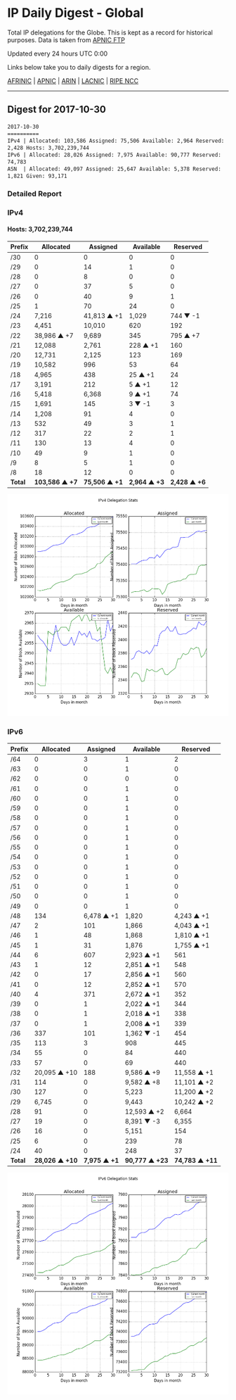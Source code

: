 # IP Daily Digest - Global

Total IP delegations for the Globe. This is kept as a record for historical purposes. Data is taken from [APNIC FTP](https://ftp.apnic.net/)

Updated every 24 hours UTC 0:00

Links below take you to daily digests for a region.

[AFRINIC](./archives/AFRINIC/) | [APNIC](./archives/APNIC/) | [ARIN](./archives/ARIN/) | [LACNIC](./archives/LACNIC/) | [RIPE NCC](./archives/RIPE_NCC/)

---

## Digest for 2017-10-30
```
2017-10-30
==========
IPv4 | Allocated: 103,586 Assigned: 75,506 Available: 2,964 Reserved: 2,428 Hosts: 3,702,239,744
IPv6 | Allocated: 28,026 Assigned: 7,975 Available: 90,777 Reserved: 74,783
ASN  | Allocated: 49,097 Assigned: 25,647 Available: 5,378 Reserved: 1,821 Given: 93,171
```

### Detailed Report

### IPv4

#### Hosts: **3,702,239,744**

| Prefix | Allocated | Assigned | Available | Reserved |
| ----- | ----- | ----- | ----- | ----- |
| /30 | 0 | 0 | 0 | 0 |
| /29 | 0 | 14 | 1 | 0 |
| /28 | 0 | 8 | 0 | 0 |
| /27 | 0 | 37 | 5 | 0 |
| /26 | 0 | 40 | 9 | 1 |
| /25 | 1 | 70 | 24 | 0 |
| /24 | 7,216 | 41,813 ▲ +1 | 1,029 | 744 ▼ -1 |
| /23 | 4,451 | 10,010 | 620 | 192 |
| /22 | 38,986 ▲ +7 | 9,689 | 345 | 795 ▲ +7 |
| /21 | 12,088 | 2,761 | 228 ▲ +1 | 160 |
| /20 | 12,731 | 2,125 | 123 | 169 |
| /19 | 10,582 | 996 | 53 | 64 |
| /18 | 4,965 | 438 | 25 ▲ +1 | 24 |
| /17 | 3,191 | 212 | 5 ▲ +1 | 12 |
| /16 | 5,418 | 6,368 | 9 ▲ +1 | 74 |
| /15 | 1,691 | 145 | 3 ▼ -1 | 3 |
| /14 | 1,208 | 91 | 4 | 0 |
| /13 | 532 | 49 | 3 | 1 |
| /12 | 317 | 22 | 2 | 1 |
| /11 | 130 | 13 | 4 | 0 |
| /10 | 49 | 9 | 1 | 0 |
| /9 | 8 | 5 | 1 | 0 |
| /8 | 18 | 12 | 0 | 0 |
| **Total** | **103,586 ▲ +7** | **75,506 ▲ +1** | **2,964 ▲ +3** | **2,428 ▲ +6** |

![ipv4-stats](ipv4-figure.png)

### IPv6

| Prefix | Allocated | Assigned | Available | Reserved |
| ----- | ----- | ----- | ----- | ----- |
| /64 | 0 | 3 | 1 | 2 |
| /63 | 0 | 0 | 1 | 0 |
| /62 | 0 | 0 | 0 | 0 |
| /61 | 0 | 0 | 1 | 0 |
| /60 | 0 | 0 | 1 | 0 |
| /59 | 0 | 0 | 1 | 0 |
| /58 | 0 | 0 | 1 | 0 |
| /57 | 0 | 0 | 1 | 0 |
| /56 | 0 | 0 | 1 | 0 |
| /55 | 0 | 0 | 1 | 0 |
| /54 | 0 | 0 | 1 | 0 |
| /53 | 0 | 0 | 1 | 0 |
| /52 | 0 | 0 | 1 | 0 |
| /51 | 0 | 0 | 1 | 0 |
| /50 | 0 | 0 | 1 | 0 |
| /49 | 0 | 0 | 1 | 0 |
| /48 | 134 | 6,478 ▲ +1 | 1,820 | 4,243 ▲ +1 |
| /47 | 2 | 101 | 1,866 | 4,043 ▲ +1 |
| /46 | 1 | 48 | 1,868 | 1,810 ▲ +1 |
| /45 | 1 | 31 | 1,876 | 1,755 ▲ +1 |
| /44 | 6 | 607 | 2,923 ▲ +1 | 561 |
| /43 | 1 | 12 | 2,851 ▲ +1 | 548 |
| /42 | 0 | 17 | 2,856 ▲ +1 | 560 |
| /41 | 0 | 12 | 2,852 ▲ +1 | 570 |
| /40 | 4 | 371 | 2,672 ▲ +1 | 352 |
| /39 | 0 | 1 | 2,022 ▲ +1 | 344 |
| /38 | 0 | 1 | 2,018 ▲ +1 | 338 |
| /37 | 0 | 1 | 2,008 ▲ +1 | 339 |
| /36 | 337 | 101 | 1,362 ▼ -1 | 454 |
| /35 | 113 | 3 | 908 | 445 |
| /34 | 55 | 0 | 84 | 440 |
| /33 | 57 | 0 | 69 | 440 |
| /32 | 20,095 ▲ +10 | 188 | 9,586 ▲ +9 | 11,558 ▲ +1 |
| /31 | 114 | 0 | 9,582 ▲ +8 | 11,101 ▲ +2 |
| /30 | 127 | 0 | 5,223 | 11,200 ▲ +2 |
| /29 | 6,745 | 0 | 9,443 | 10,242 ▲ +2 |
| /28 | 91 | 0 | 12,593 ▲ +2 | 6,664 |
| /27 | 19 | 0 | 8,391 ▼ -3 | 6,355 |
| /26 | 16 | 0 | 5,151 | 154 |
| /25 | 6 | 0 | 239 | 78 |
| /24 | 40 | 0 | 248 | 37 |
| **Total** | **28,026 ▲ +10** | **7,975 ▲ +1** | **90,777 ▲ +23** | **74,783 ▲ +11** |

![ipv6-stats](ipv6-figure.png)